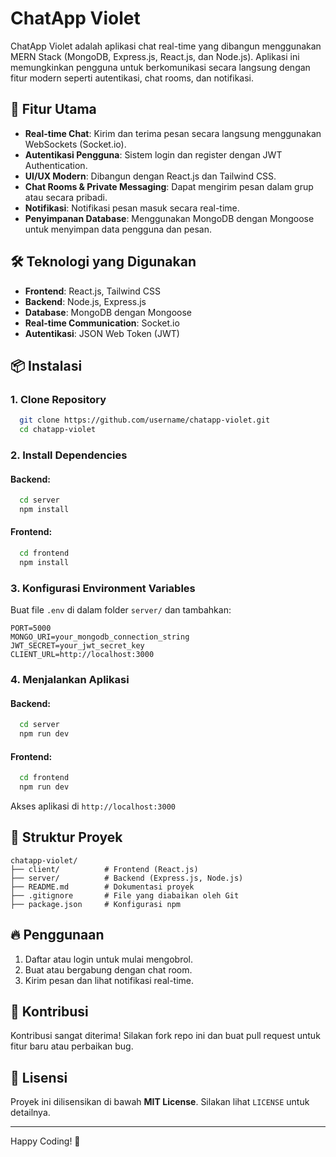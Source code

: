 # ChatApp Violet

ChatApp Violet adalah aplikasi chat real-time yang dibangun menggunakan MERN Stack (MongoDB, Express.js, React.js, dan Node.js). Aplikasi ini memungkinkan pengguna untuk berkomunikasi secara langsung dengan fitur modern seperti autentikasi, chat rooms, dan notifikasi.

## 🚀 Fitur Utama
- **Real-time Chat**: Kirim dan terima pesan secara langsung menggunakan WebSockets (Socket.io).
- **Autentikasi Pengguna**: Sistem login dan register dengan JWT Authentication.
- **UI/UX Modern**: Dibangun dengan React.js dan Tailwind CSS.
- **Chat Rooms & Private Messaging**: Dapat mengirim pesan dalam grup atau secara pribadi.
- **Notifikasi**: Notifikasi pesan masuk secara real-time.
- **Penyimpanan Database**: Menggunakan MongoDB dengan Mongoose untuk menyimpan data pengguna dan pesan.

## 🛠️ Teknologi yang Digunakan
- **Frontend**: React.js, Tailwind CSS
- **Backend**: Node.js, Express.js
- **Database**: MongoDB dengan Mongoose
- **Real-time Communication**: Socket.io
- **Autentikasi**: JSON Web Token (JWT)

## 📦 Instalasi

### 1. Clone Repository
```sh
  git clone https://github.com/username/chatapp-violet.git
  cd chatapp-violet
```

### 2. Install Dependencies
#### Backend:
```sh
  cd server
  npm install
```
#### Frontend:
```sh
  cd frontend
  npm install
```

### 3. Konfigurasi Environment Variables
Buat file `.env` di dalam folder `server/` dan tambahkan:
```env
PORT=5000
MONGO_URI=your_mongodb_connection_string
JWT_SECRET=your_jwt_secret_key
CLIENT_URL=http://localhost:3000
```

### 4. Menjalankan Aplikasi
#### Backend:
```sh
  cd server
  npm run dev
```
#### Frontend:
```sh
  cd frontend
  npm run dev
```
Akses aplikasi di `http://localhost:3000`

## 📌 Struktur Proyek
```
chatapp-violet/
├── client/          # Frontend (React.js)
├── server/          # Backend (Express.js, Node.js)
├── README.md        # Dokumentasi proyek
├── .gitignore       # File yang diabaikan oleh Git
├── package.json     # Konfigurasi npm
```

## 🔥 Penggunaan
1. Daftar atau login untuk mulai mengobrol.
2. Buat atau bergabung dengan chat room.
3. Kirim pesan dan lihat notifikasi real-time.

## 🤝 Kontribusi
Kontribusi sangat diterima! Silakan fork repo ini dan buat pull request untuk fitur baru atau perbaikan bug.

## 📜 Lisensi
Proyek ini dilisensikan di bawah **MIT License**. Silakan lihat `LICENSE` untuk detailnya.

---
Happy Coding! 💜

